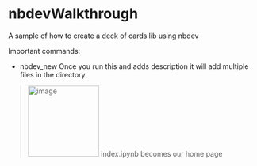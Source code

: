 # nbdevWalkthrough
A sample of how to create a deck of cards lib using nbdev

Important commands:
 * nbdev_new 
Once you run this and adds description it will add multiple files in the directory.
 >   <img width="143" alt="image" src="https://user-images.githubusercontent.com/32023419/181916684-88f781eb-18d8-4458-ac3a-6dae99313ace.png" > index.ipynb becomes our home page
